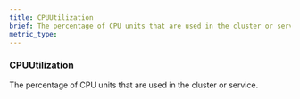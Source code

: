 ```yaml
---
title: CPUUtilization
brief: The percentage of CPU units that are used in the cluster or service.
metric_type:
---
```

### CPUUtilization

The percentage of CPU units that are used in the cluster or service.
